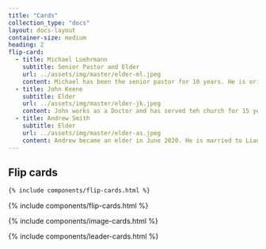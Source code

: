 ```yaml
---
title: "Cards"
collection_type: "docs"
layout: docs-layout
container-size: medium
heading: 2
flip-card:
  - title: Michael Luehrmann
    subtitle: Senior Pastor and Elder
    url: ../assets/img/master/elder-ml.jpeg
    content: Michael has been the senior pastor for 10 years. He is orignially from Texus, USA. He is married to Emily and they have 7 children.
  - title: John Keene
    subtitle: Elder
    url: ../assets/img/master/elder-jk.jpeg
    content: John works as a Doctor and has served teh church for 15 years as an elder. He is married to Emily and has 3 children. 
  - title: Andrew Smith
    subtitle: Elder
    url: ../assets/img/master/elder-as.jpeg
    content: Andrew became an elder in June 2020. He is married to Lianna and they have 2 daughters.
---
```


## Flip cards

~~~ html
{% include components/flip-cards.html %}
~~~

{% include components/flip-cards.html %}

{% include components/image-cards.html %}

{% include components/leader-cards.html %}
